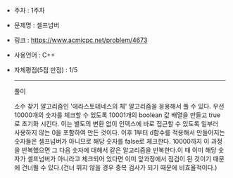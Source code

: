 * 주차 : 1주차
* 문제명 : 셀프넘버
* 링크 : https://www.acmicpc.net/problem/4673
* 사용언어 : C++ 
* 자체평점(5점 만점) : 1/5
  
  ---

  풀이

    소수 찾기 알고리즘인 '에라스토테네스의 체' 알고리즘을 응용해서 풀 수 있다. 우선 10000개의 숫자를 체크할 수 있도록 10001개의 boolean 값 배열을 만들고 true로 초기화 시킨다. 이는 별도의 변환 없이 인덱스에 바로 접근할 수 있도록 일부러 사용하지 않는 0을 포함하여 만든 것이다.  이후 1부터 d함수를 적용해서 만들어지는 숫자들은 셀프넘버가 아니므로 해당 숫자를 false로 체크한다. 10000까지 이 과정을 반복했으면 그 다음 숫자에 대해서 같은 알고리즘을 반복한다.이 때 이미 해당 숫자가 셀프넘버가 아니라고 체크되어 있다면 이미 앞과정에서 점검이 된 것이기 때문에 건너뛸 수 있다.(건너 뛰지 않을 경우 중복 검사가 되기 때문에 비효율적이다.)

    